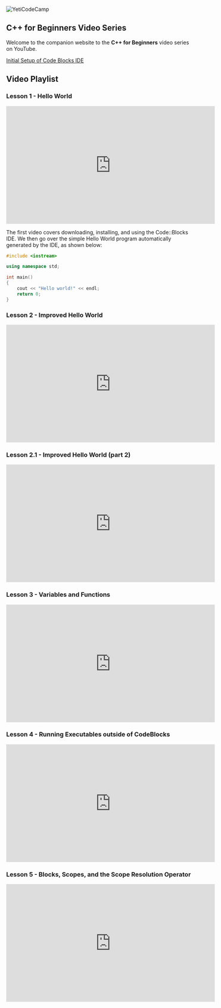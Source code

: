 ![YetiCodeCamp](/images/YetiCodeCampLogo.png)


## C++ for Beginners Video Series

Welcome to the companion website to the **C++ for Beginners** video series on YouTube.

[Initial Setup of Code Blocks IDE](https://yeticodecamp.github.io/cpp-for-beginners/CodeBlocks_Setup.html)


## Video Playlist


### Lesson 1 - Hello World
<iframe width="560" height="315" src="https://www.youtube-nocookie.com/embed/j8X-HxMxg58" frameborder="0" allow="accelerometer; autoplay; encrypted-media; gyroscope; picture-in-picture" allowfullscreen></iframe>

The first video covers downloading, installing, and using the Code::Blocks IDE. 
We then go over the simple Hello World program automatically generated by the IDE, as shown below:

```cpp
#include <iostream>

using namespace std;

int main()
{
    cout << "Hello world!" << endl;
    return 0;
}
```


### Lesson 2 - Improved Hello World
<iframe width="560" height="315" src="https://www.youtube-nocookie.com/embed/vGfnWS1sd0s" frameborder="0" allow="accelerometer; autoplay; encrypted-media; gyroscope; picture-in-picture" allowfullscreen></iframe>


### Lesson 2.1 - Improved Hello World (part 2)
<iframe width="560" height="315" src="https://www.youtube-nocookie.com/embed/auRpqlvHmDo" frameborder="0" allow="accelerometer; autoplay; encrypted-media; gyroscope; picture-in-picture" allowfullscreen></iframe>


### Lesson 3 - Variables and Functions
<iframe width="560" height="315" src="https://www.youtube-nocookie.com/embed/NGI_fB9uP0s" frameborder="0" allow="accelerometer; autoplay; encrypted-media; gyroscope; picture-in-picture" allowfullscreen></iframe>


### Lesson 4 - Running Executables outside of CodeBlocks
<iframe width="560" height="315" src="https://www.youtube-nocookie.com/embed/SrhMH-j5vXE" frameborder="0" allow="accelerometer; autoplay; encrypted-media; gyroscope; picture-in-picture" allowfullscreen></iframe>


### Lesson 5 - Blocks, Scopes, and the Scope Resolution Operator
<iframe width="560" height="315" src="https://www.youtube-nocookie.com/embed/_NsGvVgLv2U" frameborder="0" allow="accelerometer; autoplay; encrypted-media; gyroscope; picture-in-picture" allowfullscreen></iframe>



